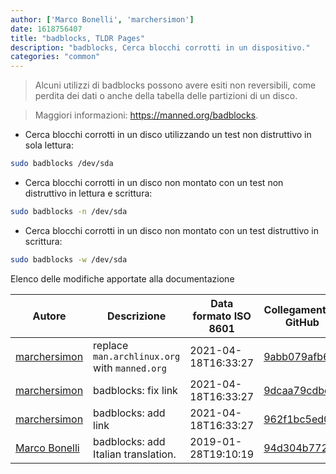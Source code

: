 ```yaml
---
author: ['Marco Bonelli', 'marchersimon']
date: 1618756407
title: "badblocks, TLDR Pages"
description: "badblocks, Cerca blocchi corrotti in un dispositivo."
categories: "common"
---
```

> Alcuni utilizzi di badblocks possono avere esiti non reversibili, come perdita dei dati o anche della tabella delle partizioni di un disco.

> Maggiori informazioni: <https://manned.org/badblocks>.

- Cerca blocchi corrotti in un disco utilizzando un test non distruttivo in sola lettura:

```bash
sudo badblocks /dev/sda
```

- Cerca blocchi corrotti in un disco non montato con un test non distruttivo in lettura e scrittura:

```bash
sudo badblocks -n /dev/sda
```

- Cerca blocchi corrotti in un disco non montato con un test distruttivo in scrittura:

```bash
sudo badblocks -w /dev/sda
```
Elenco delle modifiche apportate alla documentazione


Autore | Descrizione | Data formato ISO 8601 | Collegamento a GitHub
------|-----|-----|-----
[marchersimon](mailto:marchersimon@zohomail.eu) | replace `man.archlinux.org` with `manned.org` | 2021-04-18T16:33:27 | [9abb079afb69](https://github.com/tldr-pages/tldr/commit/9abb079afb6972f3de61a30e1b3fb849ad4b68d9)
[marchersimon](mailto:marchersimon@zohomail.eu) | badblocks: fix link | 2021-04-18T16:33:27 | [9dcaa79cdbd6](https://github.com/tldr-pages/tldr/commit/9dcaa79cdbd60c09b0c06e17d2c7e689a3ab4126)
[marchersimon](mailto:marchersimon@zohomail.eu) | badblocks: add link | 2021-04-18T16:33:27 | [962f1bc5ed08](https://github.com/tldr-pages/tldr/commit/962f1bc5ed08dfe6e4cdb2541bc0fa805e91af71)
[Marco Bonelli](mailto:mb5.marcob@gmail.com) | badblocks: add Italian translation. | 2019-01-28T19:10:19 | [94d304b77296](https://github.com/tldr-pages/tldr/commit/94d304b77296ff7ab84ae91229bba58031b6120e)

